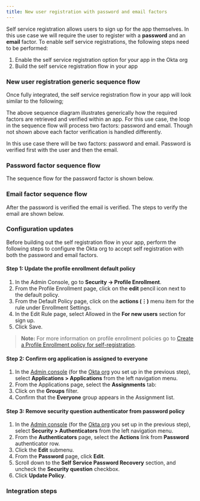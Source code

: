```yaml
---
title: New user registration with password and email factors
---
```


<div class="oie-embedded-sdk">

<StackSelector class="cleaner-selector" snippet="oie-embedded-sdk-lang" />

Self service registration allows users to sign up for the app themselves.  In
this use case we will require the user to register with a **password** and an
**email** factor. To enable self service registrations, the following steps need
to be performed:

1. Enable the self service registration option for your app in the Okta org
1. Build the self service registration flow in your app

### New user registration generic sequence flow

Once fully integrated, the self service registration flow in your app will look
similar to the following;

<StackSelector snippet="sequence-flow-generic" noSelector />

The above sequence diagram illustrates generically how the required factors are
retrieved and verified within an app. For this use case, the loop in the
sequence flow will process two factors: password and email. Though not shown
above each factor verification is handled differently.

In this use case there will be two factors: password and email.  Password is
verified first with the user and then the email.

### Password factor sequence flow

The sequence flow for the password factor is shown below.

<StackSelector snippet="sequence-flow-password" noSelector />

### Email factor sequence flow
After the password is verified the email is verified. The steps to verify the
email are shown below.

<StackSelector snippet="sequence-flow-email" noSelector />

### Configuration updates
Before building out the self registration flow in your app, perform the
following steps to configure the Okta org to accept self registration with
both the password and email factors.

#### Step 1:  Update the profile enrollment default policy

1. In the Admin Console, go to **Security -> Profile Enrollment**.
1. From the Profile Enrollment page, click on the **edit** pencil icon next to the
   default policy.
1. From the Default Policy page, click on the **actions (⋮)** menu item for the rule
   under Enrollment Settings.
1. In the Edit Rule page, select Allowed in the **For new users** section for
   sign up.
1. Click Save.

> **Note:** For more information on profile enrollment policies go to
[Create a Profile Enrollment policy for self-registration](https://help.okta.com/en/oie/Content/Topics/identity-engine/policies/create-profile-enrollment-policy-sr.htm).

#### Step 2:  Confirm org application is assigned to everyone

1. In the [Admin console](/docs/guides/quickstart/using-console/)
   (for the [Okta org](/docs/concepts/okta-organizations/)
   you set up in the previous step), select  **Applications > Applications**
   from the left navigation menu.
1. From the Applications page, select the **Assignments** tab:
1. Click on the **Groups** filter.
1. Confirm that the **Everyone** group appears in the Assignment list.

#### Step 3:  Remove security question authenticator from password policy

1. In the [Admin console](/docs/guides/quickstart/using-console/)
   (for the [Okta org](/docs/concepts/okta-organizations/) you set up in
   the previous step), select **Security > Authenticators** from the left
   navigation menu.
1. From the **Authenticators** page, select the **Actions** link from
   **Password** authenticator row.
1. Click the **Edit** submenu.
1. From the **Password** page, click **Edit**.
1. Scroll down to the **Self Service Password Recovery** section, and uncheck
   the **Security question** checkbox.
1. Click **Update Policy**.

### Integration steps

<StackSelector snippet="integration-steps" noSelector />

</div>
